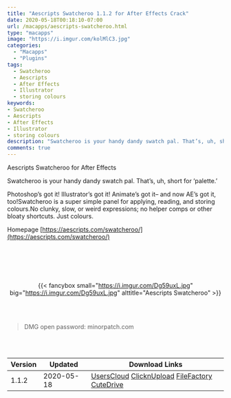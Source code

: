 ```yaml
---
title: "Aescripts Swatcheroo 1.1.2 for After Effects Crack"
date: 2020-05-18T00:18:10-07:00
url: /macapps/aescripts-swatcheroo.html
type: "macapps"
image: "https://i.imgur.com/kolMlC3.jpg"
categories:
  - "Macapps"
  - "Plugins"
tags:
  - Swatcheroo
  - Aescripts
  - After Effects
  - Illustrator
  - storing colours
keywords:
- Swatcheroo
- Aescripts
- After Effects
- Illustrator
- storing colours
description: "Swatcheroo is your handy dandy swatch pal. That’s, uh, short for ‘palette.’"
comments: true
---
```


Aescripts Swatcheroo for After Effects

Swatcheroo is your handy dandy swatch pal. That’s, uh, short for ‘palette.’

Photoshop’s got it! Illustrator’s got it! Animate’s got it– and now AE’s got it, too!Swatcheroo is a super simple panel for applying, reading, and storing colours.No clunky, slow, or weird expressions; no helper comps or other bloaty shortcuts. Just colours.

Homepage [https://aescripts.com/swatcheroo/](https://aescripts.com/swatcheroo/)

<br/>
<br/>
<script async src="https://pagead2.googlesyndication.com/pagead/js/adsbygoogle.js"></script>
<ins class="adsbygoogle"
     style="display:block; text-align:center;"
     data-ad-layout="in-article"
     data-ad-format="fluid"
     data-ad-client="ca-pub-8746275014476192"
     data-ad-slot="5144997159"></ins>
<script>
     (adsbygoogle = window.adsbygoogle || []).push({});
</script>
<br/>
<br/>


<center>

{{< fancybox small="https://i.imgur.com/Dg59uxL.jpg" big="https://i.imgur.com/Dg59uxL.jpg" alttitle="Aescripts Swatcheroo" >}}

</center>

<br/>
<br/>


> DMG open password: minorpatch.com

<br/>

<br/>
<div id="history_version" class="history_version">

| Version | Updated | Download Links |
| ---- | ---- | ---- |
| 1.1.2 | 2020-05-18 | [UsersCloud](https://ouo.io/jN4XKLi)   [ClicknUpload](https://ouo.io/D19y3jh)   [FileFactory](https://ouo.io/aG939Jl)   [CuteDrive](https://ouo.io/ca8yOd) |

</div>

